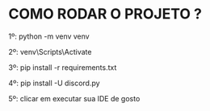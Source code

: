 # COMO RODAR O PROJETO ?

1º: python -m venv venv

2º: venv\Scripts\Activate

3º: pip install -r requirements.txt

4º: pip install -U discord.py

5º: clicar em executar sua IDE de gosto
